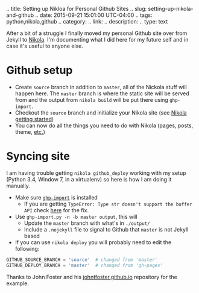 .. title: Setting up Nikloa for Personal Github Sites
.. slug: setting-up-nikola-and-github
.. date: 2015-09-21 15:01:00 UTC-04:00
.. tags: python,nikola,github
.. category: 
.. link: 
.. description: 
.. type: text

After a bit of a struggle I finally moved my personal Github site over from Jekyll to [Nikola](https://getnikola.com/). I'm documenting what I did here for my future self and in case it's useful to anyone else.

# Github setup
- Create `source` branch in addition to `master`, all of the Nickola stuff will happen here. The `master` branch is where the static site will be served from and the output from `nikola build` will be put there using `ghp-import`. 
- Checkout the `source` branch and initialize your Nikola site (see [Nikola getting started][nkstart])
- You can now do all the things you need to do with Nikola (pages, posts, theme, [etc.](https://getnikola.com/handbook.html))


# Syncing site
I am having trouble getting `nikola github_deploy` working with my setup (Python 3.4, Window 7, in a virtualenv) so here is how I am doing it manually.

- Make sure [`ghp-import`](https://github.com/davisp/ghp-import) is installed 
    - If you are getting `TypeError: Type str doesn't support the buffer API` check [here] for the fix.
- Use `ghp-import.py -n -b master output`, this will
    - Update the `master` branch with what's in `./output/`
    - Include a `.nojekyll` file to signal to Github that `master` is not Jekyll based
- If you can use `nikola deploy` you will probably need to edit the following:
``` python
GITHUB_SOURCE_BRANCH = 'source'  # changed from 'master'
GITHUB_DEPLOY_BRANCH = 'master'  # changed from 'gh-pages'
```
    
    
Thanks to John Foster and his [johntfoster.github.io](https://github.com/johntfoster/johntfoster.github.io) repository for the example.
    
[nkstart]: https://getnikola.com/getting-started.html
[here]: https://github.com/w1ld/ghp-import/commit/0b575dfcdd459594518c66e9635d6d155397c219